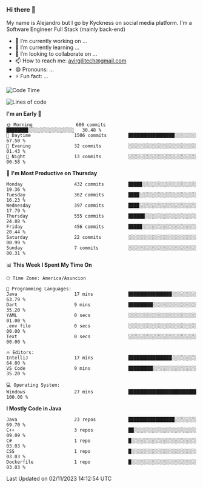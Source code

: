 ### Hi there 👋

My name is Alejandro but I go by Kyckness on social media platform. I'm a Software Engineer Full Stack (mainly back-end)


- 🔭 I’m currently working on ...
- 🌱 I’m currently learning ...
- 👯 I’m looking to collaborate on ...
- 📫 How to reach me: avirgilitech@gmail.com
- 😄 Pronouns: ...
- ⚡ Fun fact: ...
  
<!--START_SECTION:waka-->
![Code Time](http://img.shields.io/badge/Code%20Time-27%20mins-blue)

![Lines of code](https://img.shields.io/badge/From%20Hello%20World%20I%27ve%20Written-260.5%20thousand%20lines%20of%20code-blue)

**I'm an Early 🐤** 

```text
🌞 Morning                680 commits         ████████░░░░░░░░░░░░░░░░░   30.48 % 
🌆 Daytime                1506 commits        █████████████████░░░░░░░░   67.50 % 
🌃 Evening                32 commits          ░░░░░░░░░░░░░░░░░░░░░░░░░   01.43 % 
🌙 Night                  13 commits          ░░░░░░░░░░░░░░░░░░░░░░░░░   00.58 % 
```
📅 **I'm Most Productive on Thursday** 

```text
Monday                   432 commits         █████░░░░░░░░░░░░░░░░░░░░   19.36 % 
Tuesday                  362 commits         ████░░░░░░░░░░░░░░░░░░░░░   16.23 % 
Wednesday                397 commits         ████░░░░░░░░░░░░░░░░░░░░░   17.79 % 
Thursday                 555 commits         ██████░░░░░░░░░░░░░░░░░░░   24.88 % 
Friday                   456 commits         █████░░░░░░░░░░░░░░░░░░░░   20.44 % 
Saturday                 22 commits          ░░░░░░░░░░░░░░░░░░░░░░░░░   00.99 % 
Sunday                   7 commits           ░░░░░░░░░░░░░░░░░░░░░░░░░   00.31 % 
```


📊 **This Week I Spent My Time On** 

```text
🕑︎ Time Zone: America/Asuncion

💬 Programming Languages: 
Java                     17 mins             ████████████████░░░░░░░░░   63.79 % 
Dart                     9 mins              █████████░░░░░░░░░░░░░░░░   35.20 % 
YAML                     0 secs              ░░░░░░░░░░░░░░░░░░░░░░░░░   01.00 % 
.env file                0 secs              ░░░░░░░░░░░░░░░░░░░░░░░░░   00.00 % 
Text                     0 secs              ░░░░░░░░░░░░░░░░░░░░░░░░░   00.00 % 

🔥 Editors: 
IntelliJ                 17 mins             ████████████████░░░░░░░░░   64.80 % 
VS Code                  9 mins              █████████░░░░░░░░░░░░░░░░   35.20 % 

💻 Operating System: 
Windows                  27 mins             █████████████████████████   100.00 % 
```

**I Mostly Code in Java** 

```text
Java                     23 repos            █████████████████░░░░░░░░   69.70 % 
C++                      3 repos             ██░░░░░░░░░░░░░░░░░░░░░░░   09.09 % 
C#                       1 repo              █░░░░░░░░░░░░░░░░░░░░░░░░   03.03 % 
CSS                      1 repo              █░░░░░░░░░░░░░░░░░░░░░░░░   03.03 % 
Dockerfile               1 repo              █░░░░░░░░░░░░░░░░░░░░░░░░   03.03 % 
```


 Last Updated on 02/11/2023 14:12:54 UTC
<!--END_SECTION:waka-->
